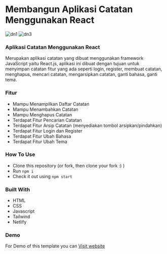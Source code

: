 # Membangun Aplikasi Catatan Menggunakan React
![dn1](https://user-images.githubusercontent.com/107177632/207826330-a9097d52-77b2-47e4-afdf-491adac6b999.png)
![dn3](https://user-images.githubusercontent.com/107177632/207826356-21613e9a-7af4-4b14-bd5b-3d18573bebfa.png)

### Aplikasi Catatan Menggunakan React
Merupakan aplikasi catatan yang dibuat menggunakan framework JavaScript yaitu React.js, aplikasi ini dibuat dengan tujuan untuk menyimpan catatan fitur yang ada seperti login, register, membuat catatan, menghapus, mencari catatan, mengarsipkan catatan, ganti bahasa, ganti tema.

### Fitur
- Mampu Menampilkan Daftar Catatan
- Mampu Menambahkan Catatan
- Mampu Menghapus Catatan
- Terdapat Fitur Pencarian Catatan
- Terdapat Fitur Arsip Catatan (menyediakan tombol arsipkan/pindahkan)
- Terdapat Fitur Login dan Register
- Terdapat Fitur Ubah Bahasa
- Terdapat Fitur Ubah Tema

### How To Use
- Clone this repository (or fork, then clone your fork :) )
- Run `npm i`
- Check it out using `npm start`

### Built With
- HTML
- CSS
- Javascript
- Tailwind
- Netlify

### Demo
For Demo of this template you can [Visit website](https://neizarkevin-noteapp-react-v2.netlify.app/) 
